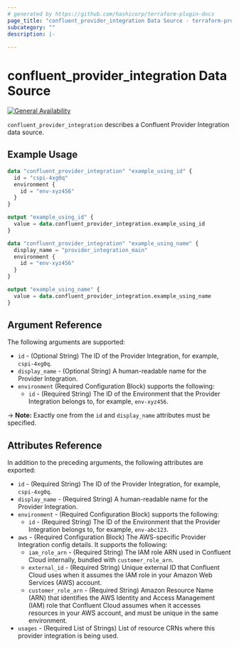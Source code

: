 ```yaml
---
# generated by https://github.com/hashicorp/terraform-plugin-docs
page_title: "confluent_provider_integration Data Source - terraform-provider-confluent"
subcategory: ""
description: |-
  
---
```


# confluent_provider_integration Data Source

[![General Availability](https://img.shields.io/badge/Lifecycle%20Stage-General%20Availability-%2345c6e8)](https://docs.confluent.io/cloud/current/api.html#section/Versioning/API-Lifecycle-Policy)

`confluent_provider_integration` describes a Confluent Provider Integration data source.

## Example Usage

```terraform
data "confluent_provider_integration" "example_using_id" {
  id = "cspi-4xg0q"
  environment {
    id = "env-xyz456"
  }
}

output "example_using_id" {
  value = data.confluent_provider_integration.example_using_id
}

data "confluent_provider_integration" "example_using_name" {
  display_name = "provider_integration_main"
  environment {
    id = "env-xyz456"
  }
}

output "example_using_name" {
  value = data.confluent_provider_integration.example_using_name
}
```

<!-- schema generated by tfplugindocs -->
## Argument Reference

The following arguments are supported:

- `id` - (Optional String) The ID of the Provider Integration, for example, `cspi-4xg0q`.
- `display_name` - (Optional String) A human-readable name for the Provider Integration.
- `environment` (Required Configuration Block) supports the following:
    - `id` - (Required String) The ID of the Environment that the Provider Integration belongs to, for example, `env-xyz456`.

-> **Note:** Exactly one from the `id` and `display_name` attributes must be specified.

## Attributes Reference

In addition to the preceding arguments, the following attributes are exported:

- `id` - (Required String) The ID of the Provider Integration, for example, `cspi-4xg0q`.
- `display_name` - (Required String) A human-readable name for the Provider Integration.
- `environment` - (Required Configuration Block) supports the following:
    - `id` - (Required String) The ID of the Environment that the Provider Integration belongs to, for example, `env-abc123`.
- `aws` - (Required Configuration Block) The AWS-specific Provider Integration config details. It supports the following:
    - `iam_role_arn` - (Required String) The IAM role ARN used in Confluent Cloud internally, bundled with `customer_role_arn`.
    - `external_id` - (Required String) Unique external ID that Confluent Cloud uses when it assumes the IAM role in your Amazon Web Services (AWS) account.
    - `customer_role_arn` - (Required String) Amazon Resource Name (ARN) that identifies the AWS Identity and Access Management (IAM) role that Confluent Cloud assumes when it accesses resources in your AWS account, and must be unique in the same environment.
- `usages` - (Required List of Strings) List of resource CRNs where this provider integration is being used.
